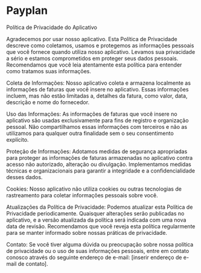 # Payplan

Política de Privacidade do Aplicativo

Agradecemos por usar nosso aplicativo. Esta Política de Privacidade descreve como coletamos, usamos e protegemos as informações pessoais que você fornece quando utiliza nosso aplicativo. Levamos sua privacidade a sério e estamos comprometidos em proteger seus dados pessoais. Recomendamos que você leia atentamente esta política para entender como tratamos suas informações.

Coleta de Informações:
Nosso aplicativo coleta e armazena localmente as informações de faturas que você insere no aplicativo. Essas informações incluem, mas não estão limitadas a, detalhes da fatura, como valor, data, descrição e nome do fornecedor.

Uso das Informações:
As informações de faturas que você insere no aplicativo são usadas exclusivamente para fins de registro e organização pessoal. Não compartilhamos essas informações com terceiros e não as utilizamos para qualquer outra finalidade sem o seu consentimento explícito.

Proteção de Informações:
Adotamos medidas de segurança apropriadas para proteger as informações de faturas armazenadas no aplicativo contra acesso não autorizado, alteração ou divulgação. Implementamos medidas técnicas e organizacionais para garantir a integridade e a confidencialidade desses dados.

Cookies:
Nosso aplicativo não utiliza cookies ou outras tecnologias de rastreamento para coletar informações pessoais sobre você.

Atualizações da Política de Privacidade:
Podemos atualizar esta Política de Privacidade periodicamente. Quaisquer alterações serão publicadas no aplicativo, e a versão atualizada da política será indicada com uma nova data de revisão. Recomendamos que você reveja esta política regularmente para se manter informado sobre nossas práticas de privacidade.

Contato:
Se você tiver alguma dúvida ou preocupação sobre nossa política de privacidade ou o uso de suas informações pessoais, entre em contato conosco através do seguinte endereço de e-mail: [inserir endereço de e-mail de contato].

